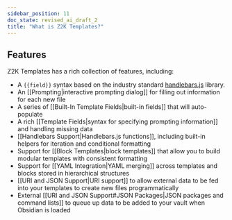 ```yaml
---
sidebar_position: 11
doc_state: revised_ai_draft_2
title: "What is Z2K Templates?"
---
```


## Features
Z2K Templates has a rich collection of features, including:
- A `{{field}}` syntax based on the industry standard [handlebars.js](https://handlebarsjs.com/) library.
- An [[Prompting|interactive prompting dialog]] for filling out information for each new file  
- A series of [[Built-In Template Fields|built-in fields]] that will auto-populate  
- A rich [[Template Fields|syntax for specifying prompting information]] and handling missing data  
- [[Handlebars Support|Handlebars.js functions]], including built-in helpers for iteration and conditional formatting  
- Support for [[Block Templates|block templates]] that allow you to build modular templates with consistent formatting  
- Support for [[YAML Integration|YAML merging]] across templates and blocks stored in hierarchical structures  
- [[URI and JSON Support|URI support]] to allow external data to be fed into your templates to create new files programmatically  
- External [[URI and JSON Support#JSON Packages|JSON packages and command lists]] to queue up data to be added to your vault when Obsidian is loaded  
